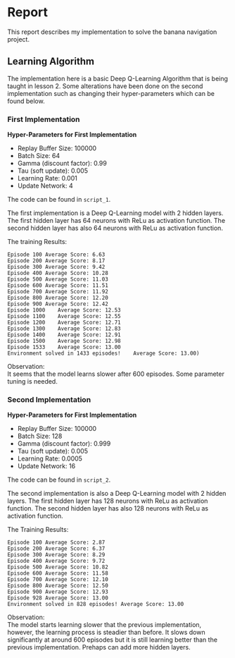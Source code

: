 # Report

This report describes my implementation to solve the banana navigation project.

## Learning Algorithm

The implementation here is a basic Deep Q-Learning Algorithm that is being taught in lesson 2. Some alterations have been done on the second implementation such as changing their hyper-parameters which can be found below.

### First Implementation

**Hyper-Parameters for First Implementation**  
- Replay Buffer Size: 100000
- Batch Size: 64
- Gamma (discount factor): 0.99
- Tau (soft update): 0.005
- Learning Rate: 0.001
- Update Network: 4

The code can be found in `script_1`.

The first implementation is a Deep Q-Learning model with 2 hidden layers. The first hidden layer has 64 neurons with ReLu as activation function. The second hidden layer has also 64 neurons with ReLu as activation function.

The training Results:  
```
Episode 100	Average Score: 6.63
Episode 200	Average Score: 8.17
Episode 300	Average Score: 9.42
Episode 400	Average Score: 10.28
Episode 500	Average Score: 11.03
Episode 600	Average Score: 11.51
Episode 700	Average Score: 11.92
Episode 800	Average Score: 12.20
Episode 900	Average Score: 12.42
Episode 1000	Average Score: 12.53
Episode 1100	Average Score: 12.55
Episode 1200	Average Score: 12.71
Episode 1300	Average Score: 12.83
Episode 1400	Average Score: 12.91
Episode 1500	Average Score: 12.98
Episode 1533	Average Score: 13.00
Environment solved in 1433 episodes!	Average Score: 13.00)
```

Observation:  
It seems that the model learns slower after 600 episodes. Some parameter tuning is needed.

### Second Implementation
**Hyper-Parameters for First Implementation**  
- Replay Buffer Size: 100000
- Batch Size: 128
- Gamma (discount factor): 0.999
- Tau (soft update): 0.005
- Learning Rate: 0.0005
- Update Network: 16

The code can be found in `script_2`.

The second implementation is also a Deep Q-Learning model with 2 hidden layers. The first hidden layer has 128 neurons with ReLu as activation function. The second hidden layer has also 128 neurons with ReLu as activation function.

The Training Results:
```
Episode 100	Average Score: 2.87
Episode 200	Average Score: 6.37
Episode 300	Average Score: 8.29
Episode 400	Average Score: 9.72
Episode 500	Average Score: 10.82
Episode 600	Average Score: 11.58
Episode 700	Average Score: 12.10
Episode 800	Average Score: 12.50
Episode 900	Average Score: 12.93
Episode 928	Average Score: 13.00
Environment solved in 828 episodes!	Average Score: 13.00
```

Observation:  
The model starts learning slower that the previous implementation, however, the learning process is steadier than before. It slows down significantly at around 600 episodes but it is still learning better than the previous implementation. Prehaps can add more hidden layers.



